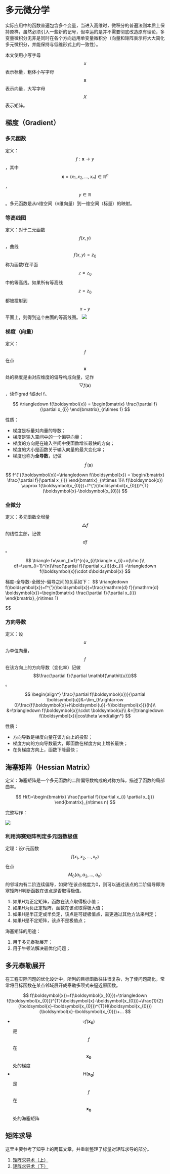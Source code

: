 # 多元微分学
实际应用中的函数普遍包含多个变量，当进入高维时，微积分的普遍法则本质上保持原样，虽然必须引入一些新的记号，但幸运的是并不需要彻底改造原有理论，多变量微积分无非是同时在各个方向运用单变量微积分（向量和矩阵表示将大大简化多元微积分，并能保持与低维形式上的一致性）。

本文使用小写字母$$x$$表示标量，粗体小写字母$$\boldsymbol{x}$$表示向量，大写字母$$X$$表示矩阵。

## 梯度（Gradient）

### 多元函数
定义：$$f:\boldsymbol{x}\rightarrow y$$，其中$$\boldsymbol{x}=(x_{1},x_{2},...,x_{n})\in \mathbb{R}^{n}$$，$$y\in \mathbb{R}$$。多元函数是从n维空间（n维向量）到一维空间（标量）的映射。

### 等高线图

定义：对于二元函数$$f(x,y)$$，曲线$$f(x,y)=z_{0}$$称为函数f在平面$$z=z_{0}$$中的等高线。如果所有等高线$$z=z_{0}$$都被投射到$$x-y$$平面上，则得到这个曲面的等高线图。
![](/assets/等高线.png)
### 梯度（向量）
定义：$$f$$在点$$\boldsymbol{x}$$处的梯度是由对应维度的偏导构成向量，记作$$\bigtriangledown f(\boldsymbol{x})$$，读作grad f或del f。

$$
\triangledown f(\boldsymbol{x}) = \begin{bmatrix}
\frac{\partial f}{\partial x_{i}}
\end{bmatrix}_{n\times 1}
$$

性质：
- 梯度是标量对向量的导数；
- 梯度是输入空间中的一个偏导向量；
- 梯度的方向是在输入空间中使函数增长最快的方向；
- 梯度的大小是函数关于输入向量的最大变化率；
- 梯度也称为**全导数**，记做$$f^{'}(\boldsymbol{x})$$

$$
f^{'}(\boldsymbol{x})=\triangledown f(\boldsymbol{x}) = \begin{bmatrix}
\frac{\partial f}{\partial x_{i}}
\end{bmatrix}_{n\times 1}\\
f(\boldsymbol{x}) \approx f(\boldsymbol{x_{0}})+f^{'}(\boldsymbol{x_{0}})^{T}(\boldsymbol{x}-\boldsymbol{x_{0}})
$$

### 全微分
定义：多元函数全增量$$\triangle f$$的线性主部，记做$$df$$。

$$
\triangle f=\sum_{i=1}^{n}a_{i}\triangle x_{i}+o(\rho )\\
df=\sum_{i=1}^{n}\frac{\partial f}{\partial x_{i}}dx_{i} =\triangledown f(\boldsymbol{x})\cdot d\boldsymbol{x}
$$

梯度-全导数-全微分-偏导之间的关系如下：
$$
\triangledown f(\boldsymbol{x})=f^{'}(\boldsymbol{x})=\frac{\mathrm{d} f}{\mathrm{d} \boldsymbol{x}}=\begin{bmatrix}
\frac{\partial f}{\partial x_{i}}
\end{bmatrix}_{n\times 1}

$$

### 方向导数
定义：设$$\mathbf{\mathit{u}}$$为单位向量，$$f$$在该方向上的方向导数（变化率）记做$$\frac{\partial f}{\partial \mathbf{\mathit{u}}}$$。

$$
\begin{align*}
\frac{\partial f(\boldsymbol{x})}{\partial \boldsymbol{u}}&=\lim_{h\rightarrow 0}\frac{f(\boldsymbol{x}+h\boldsymbol{u})-f(\boldsymbol{x})}{h}\\
&=\triangledown f(\boldsymbol{x})\cdot \boldsymbol{u}\\
&=|\triangledown f(\boldsymbol{x})|cos\theta 
\end{align*}
$$


性质：
- 方向导数是梯度向量在该方向上的投影；
- 梯度方向的方向导数最大，即函数在梯度方向上增长最快；
- 在负梯度方向上，函数下降最快；

## 海塞矩阵（Hessian Matrix）
定义：海塞矩阵是一个多元函数的二阶偏导数构成的对称方阵，描述了函数的局部曲率。

$$
H(f)=\begin{bmatrix}
\frac{\partial f}{\partial x_{i} \partial x_{j}}
\end{bmatrix}_{n\times n}
$$

完整写作：

![](/assets/hessian.svg)

### 利用海赛矩阵判定多元函数极值

定理：设n元函数$$f(x_{1},x_{2},...,x_{n})$$在点 $$M_{0}(a_{1},a_{2},...,a_{n})$$的邻域内有二阶连续偏导，如果f在该点梯度为0，则可以通过该点的二阶偏导即海塞矩阵H判断函数在该点是否取得极值。

1. 如果H为正定矩阵，函数在该点取得极小值；
2. 如果H为负正定矩阵，函数在该点取得极大值；
3. 如果H是半正定或半负定，该点是可疑极值点，需更通过其他方法来判定；
4. 如果H是不定矩阵，该点不是极值点；

海塞矩阵的用途：
1. 用于多元泰勒展开；
2. 用于牛顿法解决最优化问题；

## 多元泰勒展开
在工程实际问题的优化设计中，所列的目标函数往往很复杂，为了使问题简化，常常将目标函数在某点邻域展开成泰勒多项式来逼近原函数。

$$
f(\boldsymbol{x})=f(\boldsymbol{x_{0}})+\triangledown f(\boldsymbol{x_{0}})^{T}(\boldsymbol{x}-\boldsymbol{x_{0}})+\frac{1}{2}(\boldsymbol{x}-\boldsymbol{x_{0}})^{T}H(\boldsymbol{x_{0}})(\boldsymbol{x}-\boldsymbol{x_{0}})+...
$$

- $$\triangledown f(\boldsymbol{x_{0}})$$是$$f$$在$$\boldsymbol{x_{0}}$$处的梯度
- $$H(\boldsymbol{x_{0}})$$是$$f$$在$$\boldsymbol{x_{0}}$$处的海塞矩阵


## 矩阵求导
这里主要参考了知乎上的两篇文章，并重新整理了标量对矩阵求导的部分。
1. [矩阵求导术（上）](https://zhuanlan.zhihu.com/p/24709748)
2. [矩阵求导术（下）](https://zhuanlan.zhihu.com/p/24863977)

### 























